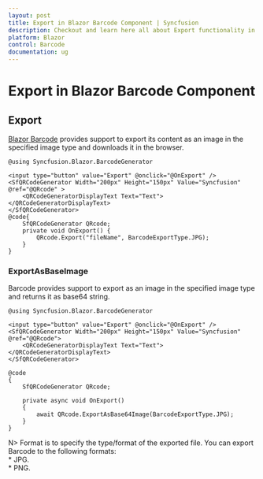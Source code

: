 ```yaml
---
layout: post
title: Export in Blazor Barcode Component | Syncfusion
description: Checkout and learn here all about Export functionality in Syncfusion Blazor Barcode component and much more.
platform: Blazor
control: Barcode
documentation: ug
---
```


# Export in Blazor Barcode Component

## Export

[Blazor Barcode](https://www.syncfusion.com/blazor-components/blazor-barcode) provides support to export its content as an image in the specified image type and downloads it in the browser.

```cshtml
@using Syncfusion.Blazor.BarcodeGenerator

<input type="button" value="Export" @onclick="@OnExport" />
<SfQRCodeGenerator Width="200px" Height="150px" Value="Syncfusion" @ref="@QRcode" >
    <QRCodeGeneratorDisplayText Text="Text"></QRCodeGeneratorDisplayText>
</SfQRCodeGenerator>
@code{
    SfQRCodeGenerator QRcode;
    private void OnExport() {
        QRcode.Export("fileName", BarcodeExportType.JPG);
    }
}

 ```

### ExportAsBaseImage

Barcode provides support to export as an image in the specified image type and returns it as base64 string.

```cshtml
@using Syncfusion.Blazor.BarcodeGenerator

<input type="button" value="Export" @onclick="@OnExport" />
<SfQRCodeGenerator Width="200px" Height="150px" Value="Syncfusion" @ref="@QRcode">
    <QRCodeGeneratorDisplayText Text="Text"></QRCodeGeneratorDisplayText>
</SfQRCodeGenerator>

@code
{
    SfQRCodeGenerator QRcode;

    private async void OnExport()
    {
        await QRcode.ExportAsBase64Image(BarcodeExportType.JPG);
    }
}

```

N> Format is to specify the type/format of the exported file. You can export Barcode to the following formats:
<br/>* JPG.
<br/>* PNG.